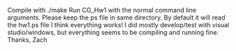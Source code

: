 Compile with ./make
Run CG_Hw1 with the normal command line arguments.  Please keep the ps file in same directory.  By default it will read the hw1.ps file
I think everything works!  I did mostly develop/test with visual studio/windows, but everything seems to be compiling and running fine.
Thanks,
Zach
